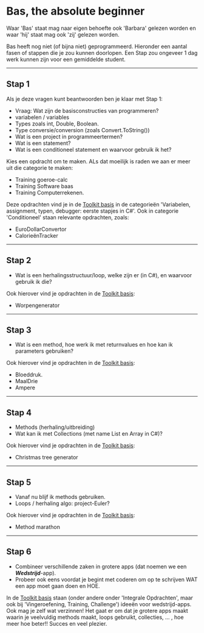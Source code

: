 # Bas, the absolute beginner
Waar 'Bas' staat mag naar eigen behoefte ook 'Barbara' gelezen worden en waar 'hij' staat mag ook 'zij' gelezen worden. 

Bas heeft nog niet (of bijna niet) geprogrammeerd. 
Hieronder een aantal fasen of stappen die je zou kunnen  doorlopen. Een Stap zou ongeveer 1 dag werk kunnen zijn voor een gemiddelde student. 

---

## Stap 1
Als je deze vragen kunt beantwoorden ben je klaar met Stap 1: 
-   Vraag: Wat zijn de basisconstructies van programmeren?
-   variabelen / variables
-   Types zoals int, Double, Boolean.
-   Type conversie/conversion (zoals Convert.ToString())
-   Wat is een project in programmeertermen?
-   Wat is een statement?
-   Wat is een conditioneel statement en waarvoor gebruik ik het?

Kies een opdracht om te maken. ALs dat moeilijk is raden we aan er meer uit die categorie te maken: 

+ Training goeroe-calc
+ Training Software baas
+ Training Computerrekenen. 

Deze opdrachten vind je in de [Toolkit basis](../basic) in de categorieën 'Variabelen, assignment, typen, debugger: eerste stapjes in C#'. Ook in categorie 'Conditioneel' staan relevante opdrachten, zoals: 
+ EuroDollarConvertor
+ CalorieënTracker

---


## Stap 2

-   Wat is een herhalingsstructuur/loop, welke zijn er (in C#), en waarvoor gebruik ik die?

Ook hierover vind je opdrachten in de  [Toolkit basis](../basic): 
+ Worpengenerator


---

## Stap 3

-   Wat is een method, hoe werk ik met returnvalues en hoe kan ik parameters gebruiken?

Ook hierover vind je opdrachten in de  [Toolkit basis](../basic): 
+ Bloeddruk. 
+ MaalDrie
+ Ampere


---

## Stap 4

-   Methods (herhaling/uitbreiding)
-   Wat kan ik met Collections (met name List en Array in C#)?

Ook hierover vind je opdrachten in de  [Toolkit basis](../basic): 
+ Christmas tree generator


---

## Stap 5

+ Vanaf nu blijf ik methods gebruiken. 
+ Loops / herhaling algo: project-Euler? 

Ook hierover vind je opdrachten in de  [Toolkit basis](../basic): 
+ Method marathon


---

## Stap 6
+ Combineer verschillende zaken in grotere apps (dat noemen we een ***Wedstrijd***-app). 
+ Probeer ook eens voordat je begint met coderen om op te schrijven WAT een app moet gaan doen en HOE. 

In de  [Toolkit basis](../basic) staan (onder andere onder 'Integrale Opdrachten', maar ook bij 'Vingeroefening, Training, Challenge') ideeën voor wedstrijd-apps. Ook mag je zelf wat verzinnen! Het gaat er om dat je grotere apps maakt waarin je veelvuldig methods maakt, loops gebruikt, collecties, ... , hoe meer hoe beter!!  Succes en veel plezier. 

